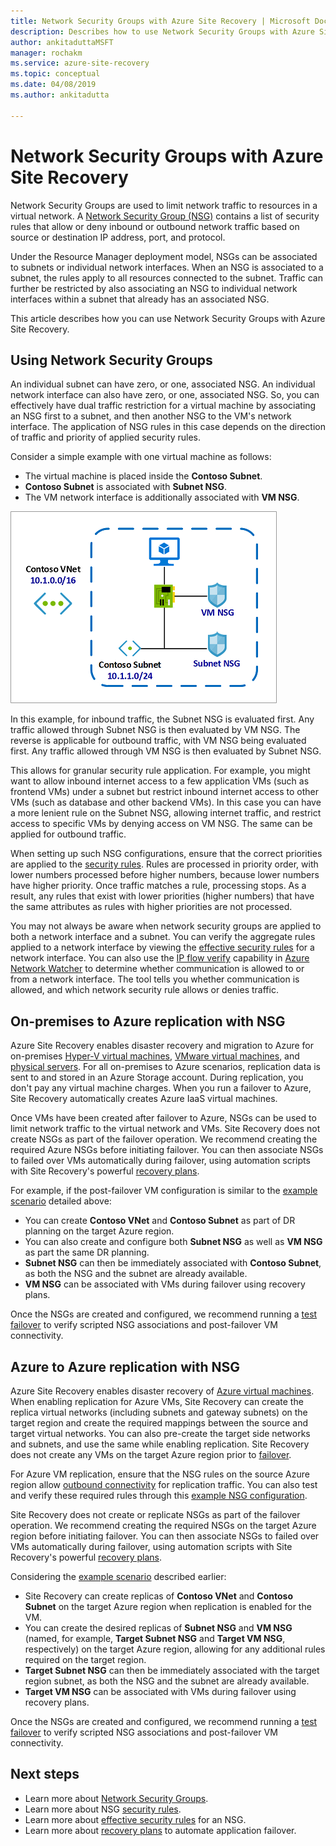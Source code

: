 ```yaml
---
title: Network Security Groups with Azure Site Recovery | Microsoft Docs
description: Describes how to use Network Security Groups with Azure Site Recovery for disaster recovery and migration
author: ankitaduttaMSFT
manager: rochakm
ms.service: azure-site-recovery
ms.topic: conceptual
ms.date: 04/08/2019
ms.author: ankitadutta

---
```

# Network Security Groups with Azure Site Recovery

Network Security Groups are used to limit network traffic to resources in a virtual network. A [Network Security Group (NSG)](../virtual-network/network-security-groups-overview.md#network-security-groups) contains a list of security rules that allow or deny inbound or outbound network traffic based on source or destination IP address, port, and protocol.

Under the Resource Manager deployment model, NSGs can be associated to subnets or individual network interfaces. When an NSG is associated to a subnet, the rules apply to all resources connected to the subnet. Traffic can further be restricted by also associating an NSG to individual network interfaces within a subnet that already has an associated NSG.

This article describes how you can use Network Security Groups with Azure Site Recovery.

## Using Network Security Groups

An individual subnet can have zero, or one, associated NSG. An individual network interface can also have zero, or one, associated NSG. So, you can effectively have dual traffic restriction for a virtual machine by associating an NSG first to a subnet, and then another NSG to the VM's network interface. The application of NSG rules in this case depends on the direction of traffic and priority of applied security rules.

Consider a simple example with one virtual machine as follows:
-    The virtual machine is placed inside the **Contoso Subnet**.
-    **Contoso Subnet** is associated with **Subnet NSG**.
-    The VM network interface is additionally associated with **VM NSG**.

![NSG with Site Recovery](./media/concepts-network-security-group-with-site-recovery/site-recovery-with-network-security-group.png)

In this example, for inbound traffic, the Subnet NSG is evaluated first. Any traffic allowed through Subnet NSG is then evaluated by VM NSG. The reverse is applicable for outbound traffic, with VM NSG being evaluated first. Any traffic allowed through VM NSG is then evaluated by Subnet NSG.

This allows for granular security rule application. For example, you might want to allow inbound internet access to a few application VMs (such as frontend VMs) under a subnet but restrict inbound internet access to other VMs (such as database and other backend VMs). In this case you can have a more lenient rule on the Subnet NSG, allowing internet traffic, and restrict access to specific VMs by denying access on VM NSG. The same can be applied for outbound traffic.

When setting up such NSG configurations, ensure that the correct priorities are applied to the [security rules](../virtual-network/network-security-groups-overview.md#security-rules). Rules are processed in priority order, with lower numbers processed before higher numbers, because lower numbers have higher priority. Once traffic matches a rule, processing stops. As a result, any rules that exist with lower priorities (higher numbers) that have the same attributes as rules with higher priorities are not processed.

You may not always be aware when network security groups are applied to both a network interface and a subnet. You can verify the aggregate rules applied to a network interface by viewing the [effective security rules](../virtual-network/virtual-network-network-interface.md#view-effective-security-rules) for a network interface. You can also use the [IP flow verify](../network-watcher/diagnose-vm-network-traffic-filtering-problem.md) capability in [Azure Network Watcher](../network-watcher/network-watcher-monitoring-overview.md) to determine whether communication is allowed to or from a network interface. The tool tells you whether communication is allowed, and which network security rule allows or denies traffic.

## On-premises to Azure replication with NSG

Azure Site Recovery enables disaster recovery and migration to Azure for on-premises [Hyper-V virtual machines](hyper-v-azure-architecture.md), [VMware virtual machines](vmware-azure-architecture.md), and [physical servers](physical-azure-architecture.md). For all on-premises to Azure scenarios, replication data is sent to and stored in an Azure Storage account. During replication, you don't pay any virtual machine charges. When you run a failover to Azure, Site Recovery automatically creates Azure IaaS virtual machines.

Once VMs have been created after failover to Azure, NSGs can be used to limit network traffic to the virtual network and VMs. Site Recovery does not create NSGs as part of the failover operation. We recommend creating the required Azure NSGs before initiating failover. You can then associate NSGs to failed over VMs automatically during failover, using automation scripts with Site Recovery's powerful [recovery plans](site-recovery-create-recovery-plans.md).

For example, if the post-failover VM configuration is similar to the [example scenario](concepts-network-security-group-with-site-recovery.md#using-network-security-groups) detailed above:
-    You can create **Contoso VNet** and **Contoso Subnet** as part of DR planning on the target Azure region.
-    You can also create and configure both **Subnet NSG** as well as **VM NSG** as part the same DR planning.
-    **Subnet NSG** can then be immediately associated with **Contoso Subnet**, as both the NSG and the subnet are already available.
-    **VM NSG** can be associated with VMs during failover using recovery plans.

Once the NSGs are created and configured, we recommend running a [test failover](site-recovery-test-failover-to-azure.md) to verify scripted NSG associations and post-failover VM connectivity.

## Azure to Azure replication with NSG

Azure Site Recovery enables disaster recovery of [Azure virtual machines](azure-to-azure-architecture.md). When enabling replication for Azure VMs, Site Recovery can create the replica virtual networks (including subnets and gateway subnets) on the target region and create the required mappings between the source and target virtual networks. You can also pre-create the target side networks and subnets, and use the same while enabling replication. Site Recovery does not create any VMs on the target Azure region prior to [failover](azure-to-azure-tutorial-failover-failback.md).

For Azure VM replication, ensure that the NSG rules on the source Azure region allow [outbound connectivity](azure-to-azure-about-networking.md#outbound-connectivity-using-service-tags) for replication traffic. You can also test and verify these required rules through this [example NSG configuration](azure-to-azure-about-networking.md#example-nsg-configuration).

Site Recovery does not create or replicate NSGs as part of the failover operation. We recommend creating the required NSGs on the target Azure region before initiating failover. You can then associate NSGs to failed over VMs automatically during failover, using automation scripts with Site Recovery's powerful [recovery plans](site-recovery-create-recovery-plans.md).

Considering the [example scenario](concepts-network-security-group-with-site-recovery.md#using-network-security-groups) described earlier:
-    Site Recovery can create replicas of **Contoso VNet** and **Contoso Subnet** on the target Azure region when replication is enabled for the VM.
-    You can create the desired replicas of **Subnet NSG** and **VM NSG** (named, for example, **Target Subnet NSG** and **Target VM NSG**, respectively) on the target Azure region, allowing for any additional rules required on the target region.
-    **Target Subnet NSG** can then be immediately associated with the target region subnet, as both the NSG and the subnet are already available.
-    **Target VM NSG** can be associated with VMs during failover using recovery plans.

Once the NSGs are created and configured, we recommend running a [test failover](azure-to-azure-tutorial-dr-drill.md) to verify scripted NSG associations and post-failover VM connectivity.

## Next steps

-    Learn more about [Network Security Groups](../virtual-network/network-security-groups-overview.md#network-security-groups).
-    Learn more about NSG [security rules](../virtual-network/network-security-groups-overview.md#security-rules).
-    Learn more about [effective security rules](../virtual-network/diagnose-network-traffic-filter-problem.md) for an NSG.
-    Learn more about [recovery plans](site-recovery-create-recovery-plans.md) to automate application failover.